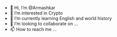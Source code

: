 - 👋 Hi, I’m @Armashkar
- 👀 I’m interested in Crypto
- 🌱 I’m currently learning English and world history
- 💞️ I’m looking to collaborate on ...
- 📫 How to reach me ...

<!---
Armashkar/Armashkar is a ✨ special ✨ repository because its `README.md` (this file) appears on your GitHub profile.
You can click the Preview link to take a look at your changes.
--->
